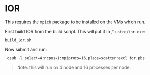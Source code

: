 # IOR

This requires the `mpich` package to be installed on the VMs which run.

First build IOR from the build script.  This will put it in `/lustre/ior.exe`:

    build_ior.sh

Now submit and run:

     qsub -l select=4:ncpus=1:mpiprocs=16,place=scatter:excl ior.pbs

> Note: this will run on 4 node and 16 processes per node.

